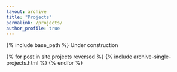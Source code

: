 ```yaml
---
layout: archive
title: "Projects"
permalink: /projects/
author_profile: true
---
```



{% include base_path %}
Under construction

{% for post in site.projects reversed %}
  {% include archive-single-projects.html %}
{% endfor %}


